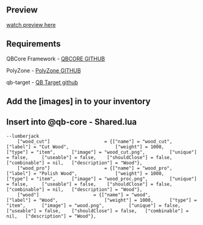 ## Preview

[watch preview here]()

## Requirements
QBCore Framework - [QBCORE GITHUB](https://github.com/qbcore-framework/qb-core)

PolyZone - [PolyZone GITHUB](https://github.com/mkafrin/PolyZone)

qb-target - [QB Target github](https://github.com/qbcore-framework/qb-target)


## Add the [images] in to your inventory


## Insert into @qb-core - Shared.lua

```
--lumberjack
	["wood_cut"] 		 		 	= {["name"] = "wood_cut",           			["label"] = "Cut Wood",	 				["weight"] = 1000,  	["type"] = "item", 		["image"] = "wood_cut.png", 		["unique"] = false, 	["useable"] = false, 	["shouldClose"] = false,   ["combinable"] = nil,   ["description"] = "Wood"},
	["wood_pro"] 		 		 	= {["name"] = "wood_pro",           			["label"] = "Polish Wood",	 			["weight"] = 1000,  	["type"] = "item", 		["image"] = "wood_proc.png", 		["unique"] = false, 	["useable"] = false, 	["shouldClose"] = false,   ["combinable"] = nil,   ["description"] = "Wood"},
	["wood"] 		 		 	= {["name"] = "wood",           			["label"] = "Wood",	 				["weight"] = 1000,  	["type"] = "item", 		["image"] = "wood.png", 		["unique"] = false, 	["useable"] = false, 	["shouldClose"] = false,   ["combinable"] = nil,   ["description"] = "Wood"},

```
